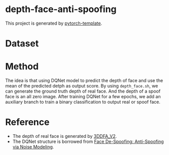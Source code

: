 # depth-face-anti-spoofing
This project is generated by [pytorch-template](https://github.com/deeperlearner/pytorch-template).

# Dataset


# Method
The idea is that using DQNet model to predict the depth of face and use the mean of the predicted detph as output score.
By using `depth_face.sh`, we can generate the ground truth depth of real face.
And the depth of a spoof face is an all zero image.
After training DQNet for a few epochs, we add an auxiliary branch to train a binary classification to output real or spoof face.

# Reference
* The depth of real face is generated by [3DDFA_V2](https://github.com/cleardusk/3DDFA_V2).
* The DQNet structure is borrowed from [Face De-Spoofing: Anti-Spoofing via Noise Modeling](https://openaccess.thecvf.com/content_ECCV_2018/html/Yaojie_Liu_Face_De-spoofing_ECCV_2018_paper.html).
